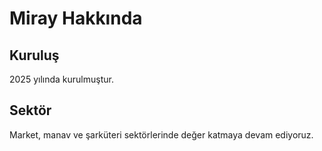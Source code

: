# Miray Hakkında

## Kuruluş

2025 yılında kurulmuştur.


## Sektör

Market, manav ve şarküteri sektörlerinde değer katmaya devam ediyoruz.
